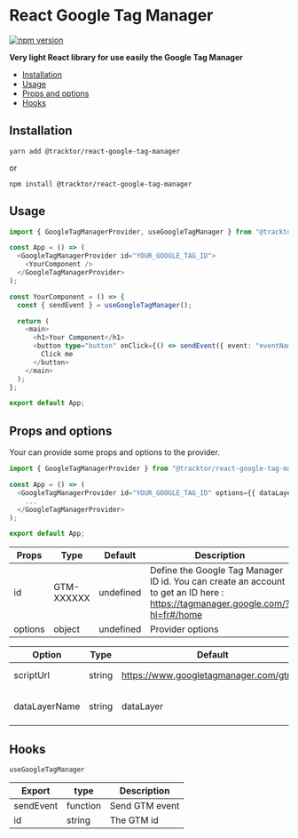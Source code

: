 # React Google Tag Manager

[![npm version](https://badge.fury.io/js/%40tracktor%2Freact-google-tag-manager.svg)](https://badge.fury.io/js/%40tracktor%2Freact-google-tag-manager)

**Very light React library for use easily the Google Tag Manager**


- [Installation](#Installation)
- [Usage](#Usage)
- [Props and options](#Props-and-Options)
- [Hooks](#kook)

## Installation

```console
yarn add @tracktor/react-google-tag-manager
```

or


```console
npm install @tracktor/react-google-tag-manager
```

## Usage

```typescript jsx
import { GoogleTagManagerProvider, useGoogleTagManager } from "@tracktor/react-google-tag-manager";

const App = () => (
  <GoogleTagManagerProvider id="YOUR_GOOGLE_TAG_ID">
    <YourComponent />
  </GoogleTagManagerProvider>
);

const YourComponent = () => {
  const { sendEvent } = useGoogleTagManager();

  return (
    <main>
      <h1>Your Component</h1>
      <button type="button" onClick={() => sendEvent({ event: "eventName", value: "someValue" })}>
        Click me
      </button>
    </main>
  );
};

export default App;
```

## Props and options

Your can provide some props and options to the provider.

```typescript jsx
import { GoogleTagManagerProvider } from "@tracktor/react-google-tag-manager";

const App = () => (
  <GoogleTagManagerProvider id="YOUR_GOOGLE_TAG_ID" options={{ dataLayerName: "..." }}>
    ...
  </GoogleTagManagerProvider>
);

export default App;
```
| Props   | Type       | Default   | Description                                                                                                                   |
|---------|------------|-----------|-------------------------------------------------------------------------------------------------------------------------------|
| id      | GTM-XXXXXX | undefined | Define the Google Tag Manager ID id. You can create an account to get an ID here : https://tagmanager.google.com/?hl=fr#/home |
| options | object     | undefined | Provider options                                                                                                              |


| Option        | Type   | Default                                 | Description             |
|---------------|--------|-----------------------------------------|-------------------------|
| scriptUrl     | string | https://www.googletagmanager.com/gtm.js | Set script url to load  |
| dataLayerName | string | dataLayer                               | Set the data layer name |

## Hooks
`useGoogleTagManager`

| Export    | type     | Description    |
|-----------|----------|----------------|
| sendEvent | function | Send GTM event |
| id        | string   | The GTM id     |
